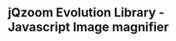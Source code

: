 jQzoom Evolution Library - Javascript Image magnifier
==================================================
